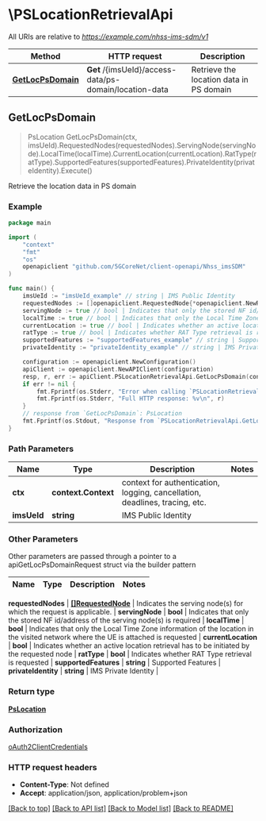 # \PSLocationRetrievalApi

All URIs are relative to *https://example.com/nhss-ims-sdm/v1*

Method | HTTP request | Description
------------- | ------------- | -------------
[**GetLocPsDomain**](PSLocationRetrievalApi.md#GetLocPsDomain) | **Get** /{imsUeId}/access-data/ps-domain/location-data | Retrieve the location data in PS domain



## GetLocPsDomain

> PsLocation GetLocPsDomain(ctx, imsUeId).RequestedNodes(requestedNodes).ServingNode(servingNode).LocalTime(localTime).CurrentLocation(currentLocation).RatType(ratType).SupportedFeatures(supportedFeatures).PrivateIdentity(privateIdentity).Execute()

Retrieve the location data in PS domain

### Example

```go
package main

import (
    "context"
    "fmt"
    "os"
    openapiclient "github.com/5GCoreNet/client-openapi/Nhss_imsSDM"
)

func main() {
    imsUeId := "imsUeId_example" // string | IMS Public Identity
    requestedNodes := []openapiclient.RequestedNode{*openapiclient.NewRequestedNode()} // []RequestedNode | Indicates the serving node(s) for which the request is applicable. (optional)
    servingNode := true // bool | Indicates that only the stored NF id/address of the serving node(s) is required  (optional)
    localTime := true // bool | Indicates that only the Local Time Zone information of the location in the visited network where the UE is attached is requested  (optional)
    currentLocation := true // bool | Indicates whether an active location retrieval has to be initiated by the requested node  (optional)
    ratType := true // bool | Indicates whether RAT Type retrieval is requested (optional)
    supportedFeatures := "supportedFeatures_example" // string | Supported Features (optional)
    privateIdentity := "privateIdentity_example" // string | IMS Private Identity (optional)

    configuration := openapiclient.NewConfiguration()
    apiClient := openapiclient.NewAPIClient(configuration)
    resp, r, err := apiClient.PSLocationRetrievalApi.GetLocPsDomain(context.Background(), imsUeId).RequestedNodes(requestedNodes).ServingNode(servingNode).LocalTime(localTime).CurrentLocation(currentLocation).RatType(ratType).SupportedFeatures(supportedFeatures).PrivateIdentity(privateIdentity).Execute()
    if err != nil {
        fmt.Fprintf(os.Stderr, "Error when calling `PSLocationRetrievalApi.GetLocPsDomain``: %v\n", err)
        fmt.Fprintf(os.Stderr, "Full HTTP response: %v\n", r)
    }
    // response from `GetLocPsDomain`: PsLocation
    fmt.Fprintf(os.Stdout, "Response from `PSLocationRetrievalApi.GetLocPsDomain`: %v\n", resp)
}
```

### Path Parameters


Name | Type | Description  | Notes
------------- | ------------- | ------------- | -------------
**ctx** | **context.Context** | context for authentication, logging, cancellation, deadlines, tracing, etc.
**imsUeId** | **string** | IMS Public Identity | 

### Other Parameters

Other parameters are passed through a pointer to a apiGetLocPsDomainRequest struct via the builder pattern


Name | Type | Description  | Notes
------------- | ------------- | ------------- | -------------

 **requestedNodes** | [**[]RequestedNode**](RequestedNode.md) | Indicates the serving node(s) for which the request is applicable. | 
 **servingNode** | **bool** | Indicates that only the stored NF id/address of the serving node(s) is required  | 
 **localTime** | **bool** | Indicates that only the Local Time Zone information of the location in the visited network where the UE is attached is requested  | 
 **currentLocation** | **bool** | Indicates whether an active location retrieval has to be initiated by the requested node  | 
 **ratType** | **bool** | Indicates whether RAT Type retrieval is requested | 
 **supportedFeatures** | **string** | Supported Features | 
 **privateIdentity** | **string** | IMS Private Identity | 

### Return type

[**PsLocation**](PsLocation.md)

### Authorization

[oAuth2ClientCredentials](../README.md#oAuth2ClientCredentials)

### HTTP request headers

- **Content-Type**: Not defined
- **Accept**: application/json, application/problem+json

[[Back to top]](#) [[Back to API list]](../README.md#documentation-for-api-endpoints)
[[Back to Model list]](../README.md#documentation-for-models)
[[Back to README]](../README.md)

